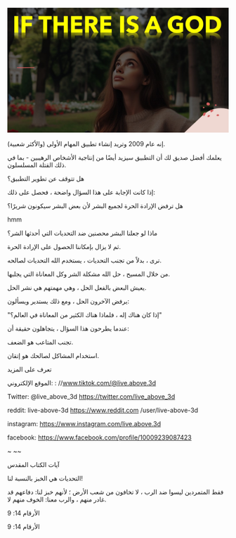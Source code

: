 ![Video cover image](../cover.jpg "cover photo")

إنه عام 2009 وتريد إنشاء تطبيق المهام الأولى (والأكثر شعبية).

يعلمك أفضل صديق لك أن التطبيق سيزيد أيضًا من إنتاجية الأشخاص الرهيبين - بما في ذلك القتلة المسلسلون.

هل تتوقف عن تطوير التطبيق؟

إذا كانت الإجابة على هذا السؤال واضحة ، فحصل على ذلك:

هل ترفض الإرادة الحرة لجميع البشر لأن بعض البشر سيكونون شريرًا؟

hmm

ماذا لو جعلنا البشر محصنين ضد التحديات التي أحدثها الشر؟

ثم لا يزال بإمكاننا الحصول على الإرادة الحرة.

ترى ، بدلاً من تجنب التحديات ، يستخدم الله التحديات لصالحه.

من خلال المسيح ، حل الله مشكلة الشر وكل المعاناة التي يجلبها.

يعيش البعض بالفعل الحل ، وهي مهمتهم هي نشر الحل.

يرفض الآخرون الحل ، ومع ذلك يستدير ويسألون:

"إذا كان هناك إله ، فلماذا هناك الكثير من المعاناة في العالم؟"

عندما يطرحون هذا السؤال ، يتجاهلون حقيقة أن:

تجنب المتاعب هو الضعف.

استخدام المشاكل لصالحك هو إتقان.

تعرف على المزيد

الموقع الإلكتروني: : //www.tiktok.com/@live.above.3d

Twitter: @live_above_3d https://twitter.com/live_above_3d

reddit: live-above-3d https://www.reddit.com /user/live-above-3d

instagram: https://www.instagram.com/live.above.3d

facebook: https://www.facebook.com/profile/10009239087423

~ ~~

آيات الكتاب المقدس

التحديات هي الخبز بالنسبة لنا!

فقط المتمردين ليسوا ضد الرب ، لا تخافون من شعب الأرض ؛ لأنهم خبز لنا: دفاعهم قد غادر منهم ، والرب معنا: الخوف منهم لا.

الأرقام 14: 9

الأرقام 14: 9